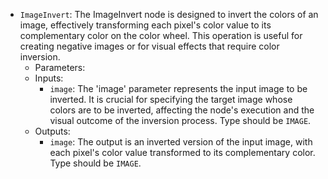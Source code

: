 - `ImageInvert`: The ImageInvert node is designed to invert the colors of an image, effectively transforming each pixel's color value to its complementary color on the color wheel. This operation is useful for creating negative images or for visual effects that require color inversion.
    - Parameters:
    - Inputs:
        - `image`: The 'image' parameter represents the input image to be inverted. It is crucial for specifying the target image whose colors are to be inverted, affecting the node's execution and the visual outcome of the inversion process. Type should be `IMAGE`.
    - Outputs:
        - `image`: The output is an inverted version of the input image, with each pixel's color value transformed to its complementary color. Type should be `IMAGE`.

